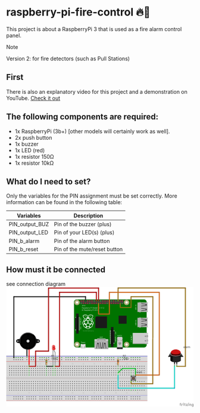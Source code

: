 # raspberry-pi-fire-control 🔥🧯
This project is about a RaspberryPi 3 that is used as a fire alarm control panel.
>[!NOTE]
>Version 2: for fire detectors (such as Pull Stations)

## First
There is also an explanatory video for this project and a demonstration on YouTube. [Check it out](https://youtube.com/EasyTec100)

## The following components are required:
- 1x RaspberryPi (3b+) [other models will certainly work as well].
- 2x push button
- 1x buzzer
- 1x LED (red)
- 1x resistor 150Ω
- 1x resistor 10kΩ

## What do I need to set?
Only the variables for the PIN assignment must be set correctly. 
More information can be found in the following table:

|        Variables             | Description                                         |
| ---------------------------- | --------------------------------------------------- |
|PIN_output_BUZ                | Pin of the buzzer (plus)                            |
|PIN_output_LED                | Pin of your LED(s) (plus)                           |
|PIN_b_alarm                   | Pin of the alarm button                             |
|PIN_b_reset                   | Pin of the mute/reset button                        |

## How must it be connected
see connection diagram
![connection diagram](https://github.com/EasyTecRepository/raspberry-pi-fire-control/blob/tutorial-for-other-switches/pictures/pi_bmz_v2_Steckplatine.png)
